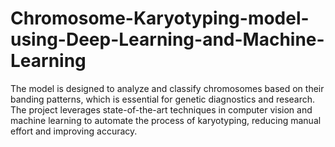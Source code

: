 # Chromosome-Karyotyping-model-using-Deep-Learning-and-Machine-Learning
The model is designed to analyze and classify chromosomes based on their banding patterns, which is essential for genetic diagnostics and research. The project leverages state-of-the-art techniques in computer vision and machine learning to automate the process of karyotyping, reducing manual effort and improving accuracy.

